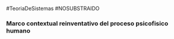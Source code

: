 #TeoriaDeSistemas #NOSUBSTRAIDO 

### Marco contextual reinventativo del proceso psicofisico humano

